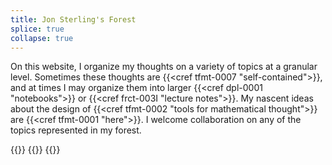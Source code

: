 ```yaml
---
title: Jon Sterling's Forest
splice: true
collapse: true
---
```


On this website, I organize my thoughts on a variety of topics at a granular level. Sometimes these thoughts are {{<cref tfmt-0007 "self-contained">}}, and at times I may organize them into larger {{<cref dpl-0001 "notebooks">}} or {{<cref frct-003I "lecture notes">}}. My nascent ideas about the design of {{<cref tfmt-0002 "tools for mathematical thought">}} are {{<cref tfmt-0001 "here">}}. I welcome collaboration on any of the topics represented in my forest.

{{<child tfmt-0001>}}
{{<child dpl-0001>}}
{{<child frct-003I>}}
